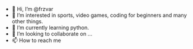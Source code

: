 - 👋 Hi, I’m @frzvar
- 👀 I’m interested in sports, video games, coding for beginners and many other things.
- 🌱 I’m currently learning python.
- 💞️ I’m looking to collaborate on ...
- 📫 How to reach me 

<!---
frzvar/frzvar is a ✨ special ✨ repository because its `README.md` (this file) appears on your GitHub profile.
You can click the Preview link to take a look at your changes.
--->
